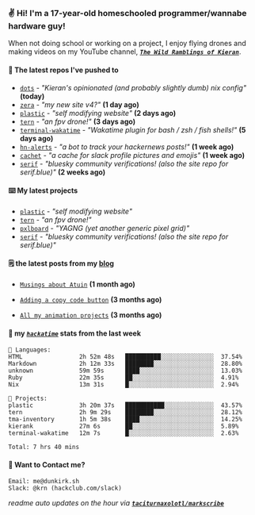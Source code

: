 ### ✌️ Hi! I'm a 17-year-old homeschooled programmer/wannabe hardware guy!

When not doing school or working on a project, I enjoy flying drones and making videos on my YouTube channel, [**_`The Wild Ramblings of Kieran`_**](https://youtube.com/@kieran.rambles).

#### 👷 The latest repos I've pushed to

- [`dots`](https://github.com/taciturnaxolotl/dots) - _"Kieran's opinionated (and probably slightly dumb) nix config"_ **(today)**
- [`zera`](https://github.com/taciturnaxolotl/zera) - _"my new site v4?"_ **(1 day ago)**
- [`plastic`](https://github.com/taciturnaxolotl/plastic) - _"self modifying website"_ **(2 days ago)**
- [`tern`](https://github.com/taciturnaxolotl/tern) - _"an fpv drone!"_ **(3 days ago)**
- [`terminal-wakatime`](https://github.com/hackclub/terminal-wakatime) - _"Wakatime plugin for bash / zsh / fish shells!"_ **(5 days ago)**
- [`hn-alerts`](https://github.com/taciturnaxolotl/hn-alerts) - _"a bot to track your hackernews posts!"_ **(1 week ago)**
- [`cachet`](https://github.com/taciturnaxolotl/cachet) - _"a cache for slack profile pictures and emojis"_ **(1 week ago)**
- [`serif`](https://github.com/taciturnaxolotl/serif) - _"bluesky community verifications! (also the site repo for serif.blue)"_ **(2 weeks ago)**

#### ⌨️ My latest projects

- [`plastic`](https://github.com/taciturnaxolotl/plastic) - _"self modifying website"_
- [`tern`](https://github.com/taciturnaxolotl/tern) - _"an fpv drone!"_
- [`pxlboard`](https://github.com/taciturnaxolotl/pxlboard) - _"YAGNG (yet another generic pixel grid)"_
- [`serif`](https://github.com/taciturnaxolotl/serif) - _"bluesky community verifications! (also the site repo for serif.blue)"_

#### 🗒️ the latest posts from my [blog](https://dunkirk.sh)

- [`Musings about Atuin`](https://dunkirk.sh/blog/atuin/) **(1 month ago)**

- [`Adding a copy code button`](https://dunkirk.sh/blog/adding-a-copy-button/) **(3 months ago)**

- [`All my animation projects`](https://dunkirk.sh/blog/my-animations/) **(3 months ago)**



#### 📡 my [_`hackatime`_](https://waka.hackclub.com) stats from the last week

```text
💾 Languages:
HTML                2h 52m 48s   ██████████░░░░░░░░░░░░░░░  37.54%
Markdown            2h 12m 33s   ████████░░░░░░░░░░░░░░░░░  28.80%
unknown             59m 59s      ████░░░░░░░░░░░░░░░░░░░░░  13.03%
Ruby                22m 35s      ██░░░░░░░░░░░░░░░░░░░░░░░  4.91%
Nix                 13m 31s      █░░░░░░░░░░░░░░░░░░░░░░░░  2.94%

💼 Projects:
plastic             3h 20m 37s   ███████████░░░░░░░░░░░░░░  43.57%
tern                2h 9m 29s    ████████░░░░░░░░░░░░░░░░░  28.12%
tma-inventory       1h 5m 38s    ████░░░░░░░░░░░░░░░░░░░░░  14.25%
kierank             27m 6s       ██░░░░░░░░░░░░░░░░░░░░░░░  5.89%
terminal-wakatime   12m 7s       █░░░░░░░░░░░░░░░░░░░░░░░░  2.63%

Total: 7 hrs 40 mins
```

#### 📮 Want to Contact me?

```text
Email: me@dunkirk.sh
Slack: @krn (hackclub.com/slack)
```

_readme auto updates on the hour via [**`taciturnaxolotl/markscribe`**](https://github.com/taciturnaxolotl/markscribe)_
